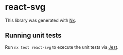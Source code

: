 # react-svg

This library was generated with [Nx](https://nx.dev).

## Running unit tests

Run `nx test react-svg` to execute the unit tests via [Jest](https://jestjs.io).
